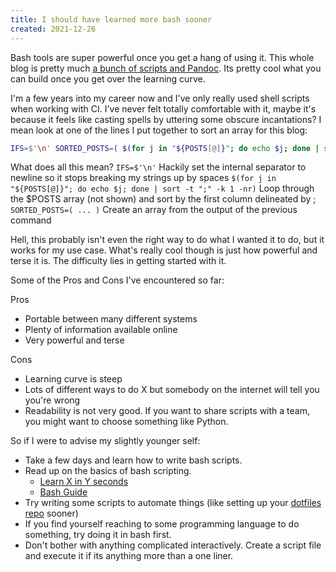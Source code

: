 ```yaml
---
title: I should have learned more bash sooner
created: 2021-12-26
---
```


Bash tools are super powerful once you get a hang of using it. This whole blog is pretty much [a bunch of scripts and Pandoc](https://github.com/patleeman/patricklee.nyc/). Its pretty cool what you can build once you get over the learning curve.

I'm a few years into my career now and I've only really used shell scripts when working with CI. I've never felt totally comfortable with it, maybe it's because it feels like casting spells by uttering some obscure incantations? I mean look at one of the lines I put together to sort an array for this blog:

```bash
IFS=$'\n' SORTED_POSTS=( $(for j in "${POSTS[@]}"; do echo $j; done | sort -t ";" -k 1 -nr) )
```

What does all this mean?
`IFS=$'\n'` Hackily set the internal separator to newline so it stops breaking my strings up by spaces
`$(for j in "${POSTS[@]}"; do echo $j; done | sort -t ";" -k 1 -nr)` Loop through the $POSTS array (not shown) and sort by the first column delineated by ;
`SORTED_POSTS=( ... )` Create an array from the output of the previous command

Hell, this probably isn't even the right way to do what I wanted it to do, but it works for my use case. What's really cool though is just how powerful and terse it is. The difficulty lies in getting started with it.

Some of the Pros and Cons I've encountered so far:

Pros

- Portable between many different systems
- Plenty of information available online
- Very powerful and terse

Cons

- Learning curve is steep
- Lots of different ways to do X but somebody on the internet will tell you you're wrong
- Readability is not very good. If you want to share scripts with a team, you might want to choose something like Python.

So if I were to advise my slightly younger self:

- Take a few days and learn how to write bash scripts.
- Read up on the basics of bash scripting.
  - [Learn X in Y seconds](https://learnxinyminutes.com/docs/bash/)
  - [Bash Guide](http://mywiki.wooledge.org/BashGuide)
- Try writing some scripts to automate things (like setting up your [dotfiles repo](https://github.com/patleeman/dotfiles) sooner)
- If you find yourself reaching to some programming language to do something, try doing it in bash first.
- Don't bother with anything complicated interactively. Create a script file and execute it if its anything more than a one liner.
